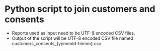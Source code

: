 # Python script to join customers and consents

- Reports used as input need to be UTF-8 encoded CSV files.
- Output of the script will be UTF-8 encoded CSV file named customers_consents_{yymmdd-hhmm}.csv
